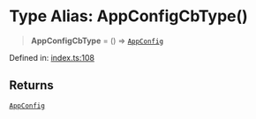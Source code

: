 <!-- prettier-ignore-start -->
# Type Alias: AppConfigCbType()

> **AppConfigCbType** = () => [`AppConfig`](../interfaces/AppConfig.md)

Defined in: [index.ts:108](https://github.com/windyeasy/asrv/blob/fa5fb27721a94de37974a89fe48a35f9f37683b8/src/types/index.ts#L108)

## Returns

[`AppConfig`](../interfaces/AppConfig.md)

<!-- prettier-ignore-end -->
